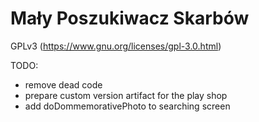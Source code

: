 # Mały Poszukiwacz Skarbów

GPLv3 (https://www.gnu.org/licenses/gpl-3.0.html)


TODO:
- remove dead code
- prepare custom version artifact for the play shop 
- add doDommemorativePhoto to searching screen